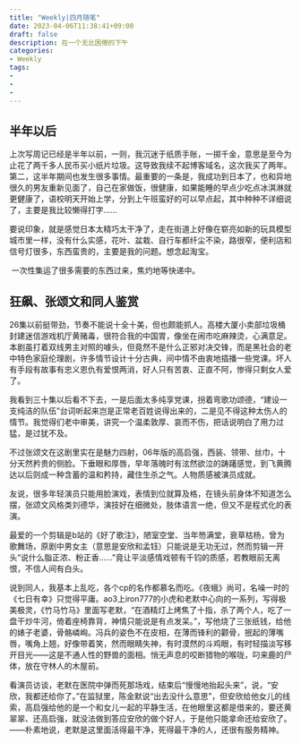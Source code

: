 ```yaml
---
title: "Weekly|四月随笔"
date: 2023-04-06T11:38:41+09:00
draft: false
description: 在一个无比困倦的下午
categories: 
- Weekly
tags:
-
-
-
---
```




## 半年以后

​	上次写周记已经是半年以前，一则，我沉迷于纸质手账，一掷千金，意思是至今为止花了两千多人民币买小纸片垃圾。这导致我续不起博客域名，这次我买了两年。第二，这半年期间也发生很多事情。最重要的一条是，我成功到日本了，也和异地很久的男友重新见面了，自己在家做饭，很健康，如果能睡的早点少吃点冰淇淋就更健康了，语校明天开始上学，分到上午班蛮好的可以早点起，其中种种不详细说了，主要是我比较懒得打字......

​	要说印象，就是感觉日本太精巧太干净了，走在街道上好像在崭亮如新的玩具模型城市里一样，没有什么实感，花叶、盆栽、自行车都纤尘不染，路很窄，便利店和信号灯很多，东西蛮贵的，主要是我的问题。想念起淘宝。

​	一次性集运了很多需要的东西过来，焦灼地等快递中。

## 狂飙、张颂文和同人鉴赏

​	26集以前挺带劲，节奏不能说十全十美，但也颇能抓人。高楼大厦小卖部垃圾桶封建迷信游戏机厅黄赌毒，很符合我的中国胃，像坐在闹市吃麻辣烫，心满意足。本剧虽打着双线男主对照的噱头，但竟然不是什么正邪对决交锋，而是黑社会的老中特色家庭伦理剧，许多情节设计十分古典，间中情不由衷地插播一些党课。坏人有手段有故事有忠义恩仇有爱恨两消，好人只有苦衷、正直不阿，惨得只剩女人爱了。

​	我看到三十集以后看不下去，一是后面太多纯享党课，拐着弯歌功颂德，“建设一支纯洁的队伍”台词听起来岂是正常老百姓说得出来的，二是见不得这种太伤人的情节。我觉得们老中审美，讲究一个温柔敦厚、哀而不伤，把话说明白了用力过猛，是过犹不及。

​	不过张颂文在这剧里实在是魅力四射，06年版的高启强，西装、领带、丝巾，十分天然矜贵的侧脸。下垂眼和厚唇，早年落魄时有泫然欲泣的踌躇感觉，到飞黄腾达以后则成一种含蓄的温和矜持，藏住生杀之气。人物质感被演员成就。

​	友说，很多年轻演员只能用脸演戏，表情到位就算及格，在镜头前身体不知道怎么摆，张颂文风格类刘德华，演技好在细微处，肢体语言一绝，但又不是程式化的表演。

​	最爱的一个剪辑是b站的《好了歌注》，陋室空堂、当年笏满堂，衰草枯杨，曾为歌舞场，原剧中男女主（意思是安欣和孟钰）只能说是无功无过，然而剪辑一开头“说什么脂正浓、粉正香......"竟让平淡感情戏顿有千钧的质感，若教眼前无离恨，不信人间有白头。

​	说到同人，我基本上乱吃，各个cp的名作都慕名而吃。《夜蛾》尚可，名噪一时的《七日有幸》只觉得平庸。ao3上iron777的小虎和老默中心向的一系列，写得极美极灵，《竹马竹马》里面写老默，“在酒精灯上烤焦了十指，杀了两个人，吃了一盘干炒牛河，倚着座椅靠背，神情只能说是有点发呆。”，写他烧了三张纸钱，给他的婊子老婆，骨骼嶙峋。冯兵的姿色不在皮相，在薄而锋利的颧骨，抿起的薄嘴唇，嘴角上翘，好像带着笑，然而眼睛失神，有时漠然的斗鸡眼，有时轻描淡写移开目光——这是不通人性的野兽的面相。悄无声息的咬断猎物的喉咙，叼来鹿的尸体，放在守林人的木屋前。

​	看演员访谈，老默在医院中弹而死那场戏，结束后“慢慢地抬起头来”，说，“安欣，我都还给你了。”在监狱里，陈金默说“出去没什么意思”，但安欣给他女儿的线索，高启强给他的是一个和女儿一起的平静生活，在他眼里这都是借来的，要还黄翠翠、还高启强，就没法做到答应安欣的做个好人，于是他只能拿命还给安欣了。——朴素地说，老默是这里面活得最干净，死得最干净的人，还很有服务精神。

​	

## 
